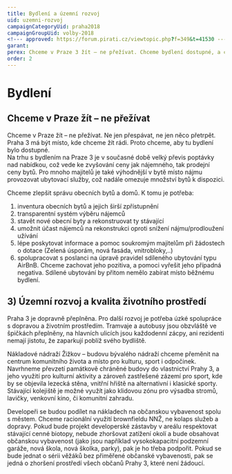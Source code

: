 ```yaml
---
title: Bydlení a územní rozvoj
uid: uzemni-rozvoj
campaignCategoryUid: praha2018
campaignGroupUid: volby-2018
<!--- approved: https://forum.pirati.cz/viewtopic.php?f=349&t=41530 --->
garant:
perex: Chceme v Praze 3 žít – ne přežívat. Chceme bydlení dostupné, a chceme tu žít rádi. Nenecháme už žádné městské byty prázdné. Prosadíme jasná pravidla pro krátkodobé pronájmy. Navrhujeme využít budovu NNŽ jako centrum komunitního života, sportu a místo k odpočinku.
order: 2
---
```


# Bydlení

## Chceme v Praze žít – ne přežívat
Chceme v Praze žít – ne přežívat. Ne jen přespávat, ne jen něco přetrpět. Praha 3 má být místo, kde chceme žít rádi. Proto chceme, aby tu bydlení bylo dostupné.  
Na trhu s bydlením na Praze 3 je v současné době velký převis poptávky nad nabídkou, což vede ke zvyšování ceny jak nájemného, tak prodejní ceny bytů. Pro mnoho majitelů je také výhodnější v bytě místo nájmu provozovat ubytovací služby, což nadále omezuje množství bytů k dispozici.

Chceme zlepšit správu obecních bytů a domů. K tomu je potřeba:  
1. inventura obecních bytů a jejich širší zpřístupnění 
2. transparentní systém výběru nájemců 
3. stavět nové obecní byty a rekonstruovat ty stávající
4. umožnit účast nájemců na rekonstrukci oproti snížení nájmu/prodloužení užívání 
5. lépe poskytovat informace a pomoc soukromým majitelům při žádostech o dotace (Zelená úsporám, nová fasáda, vnitrobloky,..) 
6. spolupracovat s poslanci na úpravě pravidel sdíleného ubytování typu AirBnB. Chceme zachovat jeho pozitiva, a pomoci vyřešit jeho případná negativa. Sdílené ubytování by přitom nemělo zabírat místo běžnému bydlení. 

## 3) Územní rozvoj a kvalita životního prostředí

Praha 3 je dopravně přeplněna. Pro další rozvoj je potřeba úzké spolupráce s dopravou a životním prostředím. Tramvaje a autobusy jsou obzvláště ve špičkách přeplněny, na hlavních ulicích jsou každodenní zácpy, ani rezidenti nemají jistotu, že zaparkují poblíž svého bydliště. 

Nákladové nádraží Žižkov – budovu bývalého nádraží chceme přeměnit na centrum komunitního života a místo pro kulturu, sport i odpočinek. Navrhneme převzetí památkově chráněné budovy do vlastnictví Prahy 3, a jeho využití pro kulturní aktivity a zároveň zastřešené zázemí pro sport, kde by se objevila lezecká stěna, vnitřní hřiště na alternativní i klasické sporty. Stávající kolejiště je možné využít jako klidovou zónu pro výsadba stromů, lavičky, venkovní kino, či komunitní zahradu.

Developeři se budou podílet na nákladech na občanskou vybavenost spolu s městem.
Chceme racionální využití brownfieldu NNŽ, ne kolaps služeb a dopravy. Pokud bude projekt developerské zástavby v areálu respektovat stávající cenné biotopy, nebude zhoršovat zatížení okolí a bude obsahovat občanskou vybavenost (jako jsou například vysokokapacitní podzemní garáže, nová škola, nová školka, parky), pak je ho třeba podpořit. Pokud se bude jednat o sérii věžáků bez přiměřené občanské vybavenosti, pak se jedná o zhoršení prostředí všech občanů Prahy 3, které není žádoucí.



